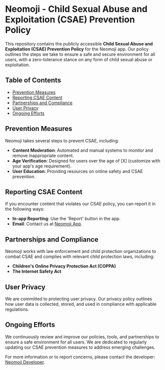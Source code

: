 # Neomoji - Child Sexual Abuse and Exploitation (CSAE) Prevention Policy

This repository contains the publicly accessible **Child Sexual Abuse and Exploitation (CSAE) Prevention Policy** for the Neomoji app. Our policy outlines the steps we take to ensure a safe and secure environment for all users, with a zero-tolerance stance on any form of child sexual abuse or exploitation.

## Table of Contents

- [Prevention Measures](#prevention-measures)
- [Reporting CSAE Content](#reporting-csae-content)
- [Partnerships and Compliance](#partnerships-and-compliance)
- [User Privacy](#user-privacy)
- [Ongoing Efforts](#ongoing-efforts)

## Prevention Measures

Neomoji takes several steps to prevent CSAE, including:
- **Content Moderation**: Automated and manual systems to monitor and remove inappropriate content.
- **Age Verification**: Designed for users over the age of [X] (customize with your app's age requirement).
- **User Education**: Providing resources on online safety and CSAE prevention.

## Reporting CSAE Content

If you encounter content that violates our CSAE policy, you can report it in the following ways:
- **In-app Reporting**: Use the 'Report' button in the app.
- **Email**: Contact us at [Neomoji App](mailto:Jesse@JesseJesse.com).

## Partnerships and Compliance

Neomoji works with law enforcement and child protection organizations to combat CSAE and complies with relevant child protection laws, including:
- **Children's Online Privacy Protection Act (COPPA)**
- **The Internet Safety Act**

## User Privacy

We are committed to protecting user privacy. Our privacy policy outlines how user data is collected, stored, and used in compliance with applicable regulations.

## Ongoing Efforts

We continuously review and improve our policies, tools, and partnerships to ensure a safe environment for all users. We are dedicated to regularly updating our CSAE prevention measures to address emerging challenges.

For more information or to report concerns, please contact the developer: [Neomoji Developer](mailto:jesse@jessejesse.com).
